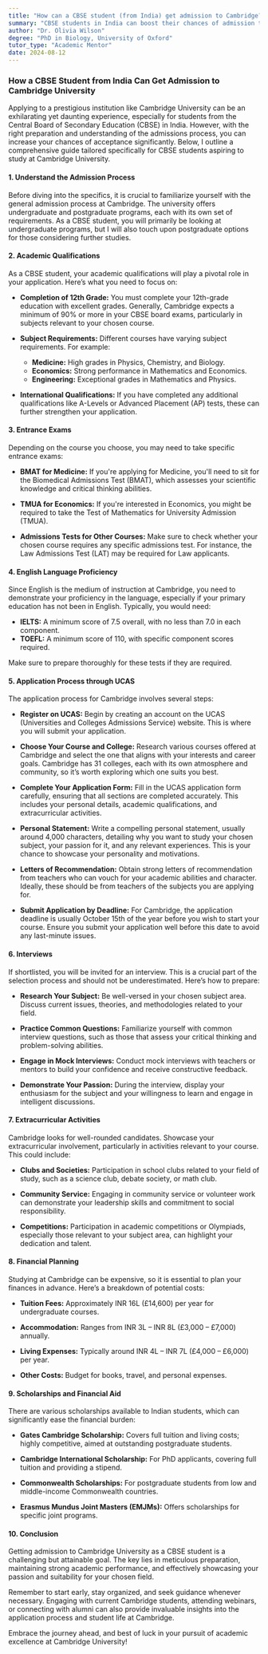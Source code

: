 ```yaml
---
title: "How can a CBSE student (from India) get admission to Cambridge?"
summary: "CBSE students in India can boost their chances of admission to Cambridge University by understanding the application process and preparing effectively."
author: "Dr. Olivia Wilson"
degree: "PhD in Biology, University of Oxford"
tutor_type: "Academic Mentor"
date: 2024-08-12
---
```


### How a CBSE Student from India Can Get Admission to Cambridge University

Applying to a prestigious institution like Cambridge University can be an exhilarating yet daunting experience, especially for students from the Central Board of Secondary Education (CBSE) in India. However, with the right preparation and understanding of the admissions process, you can increase your chances of acceptance significantly. Below, I outline a comprehensive guide tailored specifically for CBSE students aspiring to study at Cambridge University.

#### 1. **Understand the Admission Process**

Before diving into the specifics, it is crucial to familiarize yourself with the general admission process at Cambridge. The university offers undergraduate and postgraduate programs, each with its own set of requirements. As a CBSE student, you will primarily be looking at undergraduate programs, but I will also touch upon postgraduate options for those considering further studies.

#### 2. **Academic Qualifications**

As a CBSE student, your academic qualifications will play a pivotal role in your application. Here’s what you need to focus on:

- **Completion of 12th Grade:** You must complete your 12th-grade education with excellent grades. Generally, Cambridge expects a minimum of 90% or more in your CBSE board exams, particularly in subjects relevant to your chosen course.
  
- **Subject Requirements:** Different courses have varying subject requirements. For example:
  - **Medicine:** High grades in Physics, Chemistry, and Biology.
  - **Economics:** Strong performance in Mathematics and Economics.
  - **Engineering:** Exceptional grades in Mathematics and Physics.
  
- **International Qualifications:** If you have completed any additional qualifications like A-Levels or Advanced Placement (AP) tests, these can further strengthen your application.

#### 3. **Entrance Exams**

Depending on the course you choose, you may need to take specific entrance exams:

- **BMAT for Medicine:** If you're applying for Medicine, you'll need to sit for the Biomedical Admissions Test (BMAT), which assesses your scientific knowledge and critical thinking abilities.

- **TMUA for Economics:** If you're interested in Economics, you might be required to take the Test of Mathematics for University Admission (TMUA).

- **Admissions Tests for Other Courses:** Make sure to check whether your chosen course requires any specific admissions test. For instance, the Law Admissions Test (LAT) may be required for Law applicants.

#### 4. **English Language Proficiency**

Since English is the medium of instruction at Cambridge, you need to demonstrate your proficiency in the language, especially if your primary education has not been in English. Typically, you would need:

- **IELTS:** A minimum score of 7.5 overall, with no less than 7.0 in each component.
- **TOEFL:** A minimum score of 110, with specific component scores required.

Make sure to prepare thoroughly for these tests if they are required.

#### 5. **Application Process through UCAS**

The application process for Cambridge involves several steps:

- **Register on UCAS:** Begin by creating an account on the UCAS (Universities and Colleges Admissions Service) website. This is where you will submit your application.

- **Choose Your Course and College:** Research various courses offered at Cambridge and select the one that aligns with your interests and career goals. Cambridge has 31 colleges, each with its own atmosphere and community, so it’s worth exploring which one suits you best.

- **Complete Your Application Form:** Fill in the UCAS application form carefully, ensuring that all sections are completed accurately. This includes your personal details, academic qualifications, and extracurricular activities.

- **Personal Statement:** Write a compelling personal statement, usually around 4,000 characters, detailing why you want to study your chosen subject, your passion for it, and any relevant experiences. This is your chance to showcase your personality and motivations.

- **Letters of Recommendation:** Obtain strong letters of recommendation from teachers who can vouch for your academic abilities and character. Ideally, these should be from teachers of the subjects you are applying for.

- **Submit Application by Deadline:** For Cambridge, the application deadline is usually October 15th of the year before you wish to start your course. Ensure you submit your application well before this date to avoid any last-minute issues.

#### 6. **Interviews**

If shortlisted, you will be invited for an interview. This is a crucial part of the selection process and should not be underestimated. Here’s how to prepare:

- **Research Your Subject:** Be well-versed in your chosen subject area. Discuss current issues, theories, and methodologies related to your field.

- **Practice Common Questions:** Familiarize yourself with common interview questions, such as those that assess your critical thinking and problem-solving abilities.

- **Engage in Mock Interviews:** Conduct mock interviews with teachers or mentors to build your confidence and receive constructive feedback.

- **Demonstrate Your Passion:** During the interview, display your enthusiasm for the subject and your willingness to learn and engage in intelligent discussions.

#### 7. **Extracurricular Activities**

Cambridge looks for well-rounded candidates. Showcase your extracurricular involvement, particularly in activities relevant to your course. This could include:

- **Clubs and Societies:** Participation in school clubs related to your field of study, such as a science club, debate society, or math club.

- **Community Service:** Engaging in community service or volunteer work can demonstrate your leadership skills and commitment to social responsibility.

- **Competitions:** Participation in academic competitions or Olympiads, especially those relevant to your subject area, can highlight your dedication and talent.

#### 8. **Financial Planning**

Studying at Cambridge can be expensive, so it is essential to plan your finances in advance. Here’s a breakdown of potential costs:

- **Tuition Fees:** Approximately INR 16L (£14,600) per year for undergraduate courses.

- **Accommodation:** Ranges from INR 3L – INR 8L (£3,000 – £7,000) annually.

- **Living Expenses:** Typically around INR 4L – INR 7L (£4,000 – £6,000) per year.

- **Other Costs:** Budget for books, travel, and personal expenses.

#### 9. **Scholarships and Financial Aid**

There are various scholarships available to Indian students, which can significantly ease the financial burden:

- **Gates Cambridge Scholarship:** Covers full tuition and living costs; highly competitive, aimed at outstanding postgraduate students.

- **Cambridge International Scholarship:** For PhD applicants, covering full tuition and providing a stipend.

- **Commonwealth Scholarships:** For postgraduate students from low and middle-income Commonwealth countries.

- **Erasmus Mundus Joint Masters (EMJMs):** Offers scholarships for specific joint programs.

#### 10. **Conclusion**

Getting admission to Cambridge University as a CBSE student is a challenging but attainable goal. The key lies in meticulous preparation, maintaining strong academic performance, and effectively showcasing your passion and suitability for your chosen field. 

Remember to start early, stay organized, and seek guidance whenever necessary. Engaging with current Cambridge students, attending webinars, or connecting with alumni can also provide invaluable insights into the application process and student life at Cambridge. 

Embrace the journey ahead, and best of luck in your pursuit of academic excellence at Cambridge University!
    